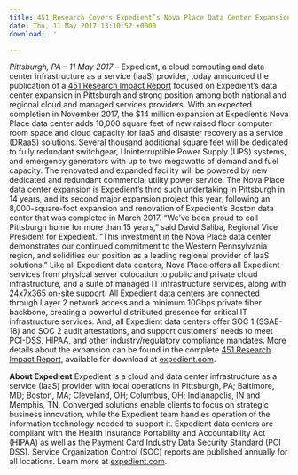 ```yaml
---
title: 451 Research Covers Expedient’s Nova Place Data Center Expansion
date: Thu, 11 May 2017 13:10:52 +0000
download: ''

---
```

_Pittsburgh, PA – 11 May 2017_ – Expedient, a cloud computing and data center infrastructure as a service (IaaS) provider, today announced the publication of a [451 Research Impact Report](https://www.expedient.com/451-research-pitt-expansion/?utm_source=prnewswire&utm_medium=press%20release) focused on Expedient’s data center expansion in Pittsburgh and strong position among both national and regional cloud and managed services providers. With an expected completion in November 2017, the $14 million expansion at Expedient’s Nova Place data center adds 10,000 square feet of new raised floor computer room space and cloud capacity for IaaS and disaster recovery as a service (DRaaS) solutions. Several thousand additional square feet will be dedicated to fully redundant switchgear, Uninterruptible Power Supply (UPS) systems, and emergency generators with up to two megawatts of demand and fuel capacity. The renovated and expanded facility will be powered by new dedicated and redundant commercial utility power service. The Nova Place data center expansion is Expedient’s third such undertaking in Pittsburgh in 14 years, and its second major expansion project this year, following an 8,000-square-foot expansion and renovation of Expedient’s Boston data center that was completed in March 2017. “We’ve been proud to call Pittsburgh home for more than 15 years,” said David Saliba, Regional Vice President for Expedient. “This investment in the Nova Place data center demonstrates our continued commitment to the Western Pennsylvania region, and solidifies our position as a leading regional provider of IaaS solutions.” Like all Expedient data centers, Nova Place offers all Expedient services from physical server colocation to public and private cloud infrastructure, and a suite of managed IT infrastructure services, along with 24x7x365 on-site support. All Expedient data centers are connected through Layer 2 network access and a minimum 10Gbps private fiber backbone, creating a powerful distributed presence for critical IT infrastructure services. And, all Expedient data centers offer SOC 1 (SSAE-18) and SOC 2 audit attestations, and support customers’ needs to meet PCI-DSS, HIPAA, and other industry/regulatory compliance mandates. More details about the expansion can be found in the complete [451 Research Impact Report](https://www.expedient.com/451-research-pitt-expansion/?utm_source=prnewswire&utm_medium=press%20release), available for download at [expedient.com](https://www.expedient.com/451-research-pitt-expansion/?utm_source=prnewswire&utm_medium=press%20release).

**About Expedient** Expedient is a cloud and data center infrastructure as a service (IaaS) provider with local operations in Pittsburgh, PA; Baltimore, MD; Boston, MA; Cleveland, OH; Columbus, OH; Indianapolis, IN and Memphis, TN. Converged solutions enable clients to focus on strategic business innovation, while the Expedient team handles operation of the information technology needed to support it. Expedient data centers are compliant with the Health Insurance Portability and Accountability Act (HIPAA) as well as the Payment Card Industry Data Security Standard (PCI DSS). Service Organization Control (SOC) reports are published annually for all locations. Learn more at [expedient.com](https://www.expedient.com/).